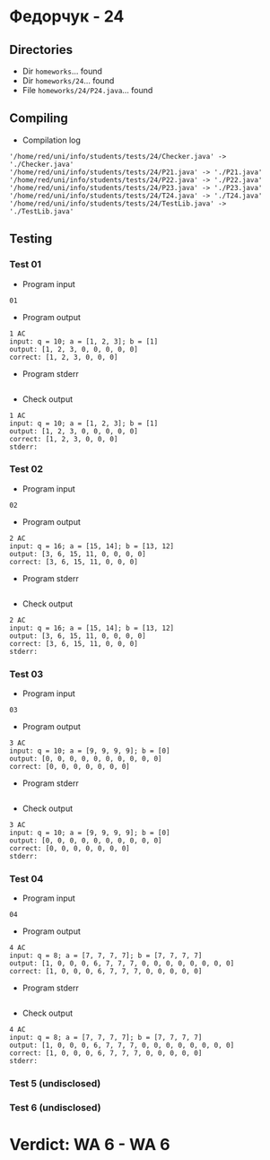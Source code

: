 # Федорчук - 24
## Directories
- Dir `homeworks`... found
- Dir `homeworks/24`... found
- File `homeworks/24/P24.java`... found
## Compiling
- Compilation log
```
'/home/red/uni/info/students/tests/24/Checker.java' -> './Checker.java'
'/home/red/uni/info/students/tests/24/P21.java' -> './P21.java'
'/home/red/uni/info/students/tests/24/P22.java' -> './P22.java'
'/home/red/uni/info/students/tests/24/P23.java' -> './P23.java'
'/home/red/uni/info/students/tests/24/T24.java' -> './T24.java'
'/home/red/uni/info/students/tests/24/TestLib.java' -> './TestLib.java'

```
## Testing
### Test 01
- Program input
```
01

```
- Program output
```
1 AC
input: q = 10; a = [1, 2, 3]; b = [1]
output: [1, 2, 3, 0, 0, 0, 0, 0]
correct: [1, 2, 3, 0, 0, 0]

```
- Program stderr
```

```
- Check output
```
1 AC
input: q = 10; a = [1, 2, 3]; b = [1]
output: [1, 2, 3, 0, 0, 0, 0, 0]
correct: [1, 2, 3, 0, 0, 0]
stderr:

```
### Test 02
- Program input
```
02

```
- Program output
```
2 AC
input: q = 16; a = [15, 14]; b = [13, 12]
output: [3, 6, 15, 11, 0, 0, 0, 0]
correct: [3, 6, 15, 11, 0, 0, 0]

```
- Program stderr
```

```
- Check output
```
2 AC
input: q = 16; a = [15, 14]; b = [13, 12]
output: [3, 6, 15, 11, 0, 0, 0, 0]
correct: [3, 6, 15, 11, 0, 0, 0]
stderr:

```
### Test 03
- Program input
```
03

```
- Program output
```
3 AC
input: q = 10; a = [9, 9, 9, 9]; b = [0]
output: [0, 0, 0, 0, 0, 0, 0, 0, 0, 0]
correct: [0, 0, 0, 0, 0, 0, 0]

```
- Program stderr
```

```
- Check output
```
3 AC
input: q = 10; a = [9, 9, 9, 9]; b = [0]
output: [0, 0, 0, 0, 0, 0, 0, 0, 0, 0]
correct: [0, 0, 0, 0, 0, 0, 0]
stderr:

```
### Test 04
- Program input
```
04

```
- Program output
```
4 AC
input: q = 8; a = [7, 7, 7, 7]; b = [7, 7, 7, 7]
output: [1, 0, 0, 0, 6, 7, 7, 7, 0, 0, 0, 0, 0, 0, 0, 0]
correct: [1, 0, 0, 0, 6, 7, 7, 7, 0, 0, 0, 0, 0]

```
- Program stderr
```

```
- Check output
```
4 AC
input: q = 8; a = [7, 7, 7, 7]; b = [7, 7, 7, 7]
output: [1, 0, 0, 0, 6, 7, 7, 7, 0, 0, 0, 0, 0, 0, 0, 0]
correct: [1, 0, 0, 0, 6, 7, 7, 7, 0, 0, 0, 0, 0]
stderr:

```
### Test 5 (undisclosed)
### Test 6 (undisclosed)
# Verdict: **WA 6** - WA 6
